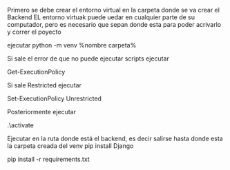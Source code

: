 Primero se debe crear el entorno virtual en la carpeta donde se va crear el Backend
EL entorno virtuak puede uedar en cualquier parte de su computador, pero es necesario que sepan donde esta para poder acrivarlo y correr el poyecto

ejecutar 
python -m venv %nombre carpeta%

Si sale el error de que no puede ejecutar scripts ejecutar

Get-ExecutionPolicy

Si sale Restricted ejecutar

Set-ExecutionPolicy Unrestricted

Posteriormente ejecutar

.\activate

Ejecutar en la ruta donde está el backend, es decir salirse hasta donde esta la carpeta creada del venv
pip install Django

pip install -r requirements.txt
